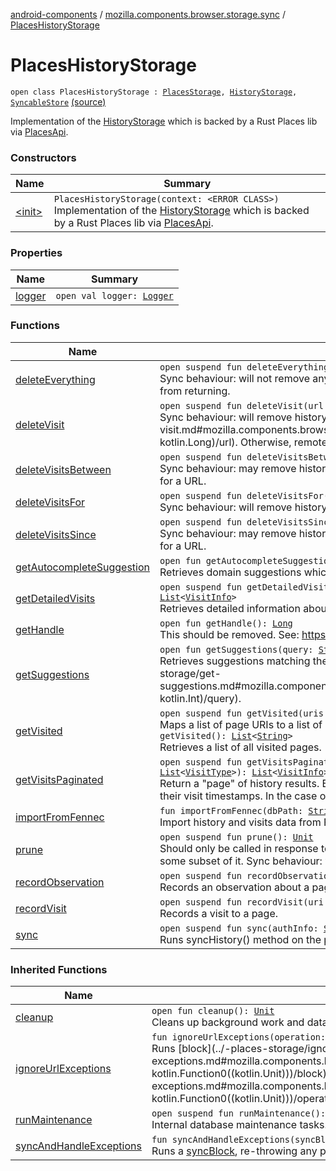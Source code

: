 [android-components](../../index.md) / [mozilla.components.browser.storage.sync](../index.md) / [PlacesHistoryStorage](./index.md)

# PlacesHistoryStorage

`open class PlacesHistoryStorage : `[`PlacesStorage`](../-places-storage/index.md)`, `[`HistoryStorage`](../../mozilla.components.concept.storage/-history-storage/index.md)`, `[`SyncableStore`](../../mozilla.components.concept.sync/-syncable-store/index.md) [(source)](https://github.com/mozilla-mobile/android-components/blob/master/components/browser/storage-sync/src/main/java/mozilla/components/browser/storage/sync/PlacesHistoryStorage.kt#L32)

Implementation of the [HistoryStorage](../../mozilla.components.concept.storage/-history-storage/index.md) which is backed by a Rust Places lib via [PlacesApi](#).

### Constructors

| Name | Summary |
|---|---|
| [&lt;init&gt;](-init-.md) | `PlacesHistoryStorage(context: <ERROR CLASS>)`<br>Implementation of the [HistoryStorage](../../mozilla.components.concept.storage/-history-storage/index.md) which is backed by a Rust Places lib via [PlacesApi](#). |

### Properties

| Name | Summary |
|---|---|
| [logger](logger.md) | `open val logger: `[`Logger`](../../mozilla.components.support.base.log.logger/-logger/index.md) |

### Functions

| Name | Summary |
|---|---|
| [deleteEverything](delete-everything.md) | `open suspend fun deleteEverything(): `[`Unit`](https://kotlinlang.org/api/latest/jvm/stdlib/kotlin/-unit/index.html)<br>Sync behaviour: will not remove any history from remote devices, but it will prevent deleted history from returning. |
| [deleteVisit](delete-visit.md) | `open suspend fun deleteVisit(url: `[`String`](https://kotlinlang.org/api/latest/jvm/stdlib/kotlin/-string/index.html)`, timestamp: `[`Long`](https://kotlinlang.org/api/latest/jvm/stdlib/kotlin/-long/index.html)`): `[`Unit`](https://kotlinlang.org/api/latest/jvm/stdlib/kotlin/-unit/index.html)<br>Sync behaviour: will remove history from remote devices if this was the only visit for [url](delete-visit.md#mozilla.components.browser.storage.sync.PlacesHistoryStorage$deleteVisit(kotlin.String, kotlin.Long)/url). Otherwise, remote devices are not affected. |
| [deleteVisitsBetween](delete-visits-between.md) | `open suspend fun deleteVisitsBetween(startTime: `[`Long`](https://kotlinlang.org/api/latest/jvm/stdlib/kotlin/-long/index.html)`, endTime: `[`Long`](https://kotlinlang.org/api/latest/jvm/stdlib/kotlin/-long/index.html)`): `[`Unit`](https://kotlinlang.org/api/latest/jvm/stdlib/kotlin/-unit/index.html)<br>Sync behaviour: may remove history from remote devices, if the removed visits were the only ones for a URL. |
| [deleteVisitsFor](delete-visits-for.md) | `open suspend fun deleteVisitsFor(url: `[`String`](https://kotlinlang.org/api/latest/jvm/stdlib/kotlin/-string/index.html)`): `[`Unit`](https://kotlinlang.org/api/latest/jvm/stdlib/kotlin/-unit/index.html)<br>Sync behaviour: will remove history from remote devices. |
| [deleteVisitsSince](delete-visits-since.md) | `open suspend fun deleteVisitsSince(since: `[`Long`](https://kotlinlang.org/api/latest/jvm/stdlib/kotlin/-long/index.html)`): `[`Unit`](https://kotlinlang.org/api/latest/jvm/stdlib/kotlin/-unit/index.html)<br>Sync behaviour: may remove history from remote devices, if the removed visits were the only ones for a URL. |
| [getAutocompleteSuggestion](get-autocomplete-suggestion.md) | `open fun getAutocompleteSuggestion(query: `[`String`](https://kotlinlang.org/api/latest/jvm/stdlib/kotlin/-string/index.html)`): `[`HistoryAutocompleteResult`](../../mozilla.components.concept.storage/-history-autocomplete-result/index.md)`?`<br>Retrieves domain suggestions which best match the [query](../../mozilla.components.concept.storage/-history-storage/get-autocomplete-suggestion.md#mozilla.components.concept.storage.HistoryStorage$getAutocompleteSuggestion(kotlin.String)/query). |
| [getDetailedVisits](get-detailed-visits.md) | `open suspend fun getDetailedVisits(start: `[`Long`](https://kotlinlang.org/api/latest/jvm/stdlib/kotlin/-long/index.html)`, end: `[`Long`](https://kotlinlang.org/api/latest/jvm/stdlib/kotlin/-long/index.html)`, excludeTypes: `[`List`](https://kotlinlang.org/api/latest/jvm/stdlib/kotlin.collections/-list/index.html)`<`[`VisitType`](../../mozilla.components.concept.storage/-visit-type/index.md)`>): `[`List`](https://kotlinlang.org/api/latest/jvm/stdlib/kotlin.collections/-list/index.html)`<`[`VisitInfo`](../../mozilla.components.concept.storage/-visit-info/index.md)`>`<br>Retrieves detailed information about all visits that occurred in the given time range. |
| [getHandle](get-handle.md) | `open fun getHandle(): `[`Long`](https://kotlinlang.org/api/latest/jvm/stdlib/kotlin/-long/index.html)<br>This should be removed. See: https://github.com/mozilla/application-services/issues/1877 |
| [getSuggestions](get-suggestions.md) | `open fun getSuggestions(query: `[`String`](https://kotlinlang.org/api/latest/jvm/stdlib/kotlin/-string/index.html)`, limit: `[`Int`](https://kotlinlang.org/api/latest/jvm/stdlib/kotlin/-int/index.html)`): `[`List`](https://kotlinlang.org/api/latest/jvm/stdlib/kotlin.collections/-list/index.html)`<`[`SearchResult`](../../mozilla.components.concept.storage/-search-result/index.md)`>`<br>Retrieves suggestions matching the [query](../../mozilla.components.concept.storage/-history-storage/get-suggestions.md#mozilla.components.concept.storage.HistoryStorage$getSuggestions(kotlin.String, kotlin.Int)/query). |
| [getVisited](get-visited.md) | `open suspend fun getVisited(uris: `[`List`](https://kotlinlang.org/api/latest/jvm/stdlib/kotlin.collections/-list/index.html)`<`[`String`](https://kotlinlang.org/api/latest/jvm/stdlib/kotlin/-string/index.html)`>): `[`List`](https://kotlinlang.org/api/latest/jvm/stdlib/kotlin.collections/-list/index.html)`<`[`Boolean`](https://kotlinlang.org/api/latest/jvm/stdlib/kotlin/-boolean/index.html)`>`<br>Maps a list of page URIs to a list of booleans indicating if each URI was visited.`open suspend fun getVisited(): `[`List`](https://kotlinlang.org/api/latest/jvm/stdlib/kotlin.collections/-list/index.html)`<`[`String`](https://kotlinlang.org/api/latest/jvm/stdlib/kotlin/-string/index.html)`>`<br>Retrieves a list of all visited pages. |
| [getVisitsPaginated](get-visits-paginated.md) | `open suspend fun getVisitsPaginated(offset: `[`Long`](https://kotlinlang.org/api/latest/jvm/stdlib/kotlin/-long/index.html)`, count: `[`Long`](https://kotlinlang.org/api/latest/jvm/stdlib/kotlin/-long/index.html)`, excludeTypes: `[`List`](https://kotlinlang.org/api/latest/jvm/stdlib/kotlin.collections/-list/index.html)`<`[`VisitType`](../../mozilla.components.concept.storage/-visit-type/index.md)`>): `[`List`](https://kotlinlang.org/api/latest/jvm/stdlib/kotlin.collections/-list/index.html)`<`[`VisitInfo`](../../mozilla.components.concept.storage/-visit-info/index.md)`>`<br>Return a "page" of history results. Each page will have visits in descending order with respect to their visit timestamps. In the case of ties, their row id will be used. |
| [importFromFennec](import-from-fennec.md) | `fun importFromFennec(dbPath: `[`String`](https://kotlinlang.org/api/latest/jvm/stdlib/kotlin/-string/index.html)`): `[`Unit`](https://kotlinlang.org/api/latest/jvm/stdlib/kotlin/-unit/index.html)<br>Import history and visits data from Fennec's browser.db file. |
| [prune](prune.md) | `open suspend fun prune(): `[`Unit`](https://kotlinlang.org/api/latest/jvm/stdlib/kotlin/-unit/index.html)<br>Should only be called in response to severe disk storage pressure. May delete all of the data, or some subset of it. Sync behaviour: will not remove history from remote clients. |
| [recordObservation](record-observation.md) | `open suspend fun recordObservation(uri: `[`String`](https://kotlinlang.org/api/latest/jvm/stdlib/kotlin/-string/index.html)`, observation: `[`PageObservation`](../../mozilla.components.concept.storage/-page-observation/index.md)`): `[`Unit`](https://kotlinlang.org/api/latest/jvm/stdlib/kotlin/-unit/index.html)<br>Records an observation about a page. |
| [recordVisit](record-visit.md) | `open suspend fun recordVisit(uri: `[`String`](https://kotlinlang.org/api/latest/jvm/stdlib/kotlin/-string/index.html)`, visit: `[`PageVisit`](../../mozilla.components.concept.storage/-page-visit/index.md)`): `[`Unit`](https://kotlinlang.org/api/latest/jvm/stdlib/kotlin/-unit/index.html)<br>Records a visit to a page. |
| [sync](sync.md) | `open suspend fun sync(authInfo: `[`SyncAuthInfo`](../../mozilla.components.concept.sync/-sync-auth-info/index.md)`): `[`SyncStatus`](../../mozilla.components.concept.sync/-sync-status/index.md)<br>Runs syncHistory() method on the places Connection |

### Inherited Functions

| Name | Summary |
|---|---|
| [cleanup](../-places-storage/cleanup.md) | `open fun cleanup(): `[`Unit`](https://kotlinlang.org/api/latest/jvm/stdlib/kotlin/-unit/index.html)<br>Cleans up background work and database connections |
| [ignoreUrlExceptions](../-places-storage/ignore-url-exceptions.md) | `fun ignoreUrlExceptions(operation: `[`String`](https://kotlinlang.org/api/latest/jvm/stdlib/kotlin/-string/index.html)`, block: () -> `[`Unit`](https://kotlinlang.org/api/latest/jvm/stdlib/kotlin/-unit/index.html)`): `[`Unit`](https://kotlinlang.org/api/latest/jvm/stdlib/kotlin/-unit/index.html)<br>Runs [block](../-places-storage/ignore-url-exceptions.md#mozilla.components.browser.storage.sync.PlacesStorage$ignoreUrlExceptions(kotlin.String, kotlin.Function0((kotlin.Unit)))/block) described by [operation](../-places-storage/ignore-url-exceptions.md#mozilla.components.browser.storage.sync.PlacesStorage$ignoreUrlExceptions(kotlin.String, kotlin.Function0((kotlin.Unit)))/operation), ignoring and logging any thrown [UrlParseFailed](#) exceptions. |
| [runMaintenance](../-places-storage/run-maintenance.md) | `open suspend fun runMaintenance(): `[`Unit`](https://kotlinlang.org/api/latest/jvm/stdlib/kotlin/-unit/index.html)<br>Internal database maintenance tasks. Ideally this should be called once a day. |
| [syncAndHandleExceptions](../-places-storage/sync-and-handle-exceptions.md) | `fun syncAndHandleExceptions(syncBlock: () -> `[`Unit`](https://kotlinlang.org/api/latest/jvm/stdlib/kotlin/-unit/index.html)`): `[`SyncStatus`](../../mozilla.components.concept.sync/-sync-status/index.md)<br>Runs a [syncBlock](../-places-storage/sync-and-handle-exceptions.md#mozilla.components.browser.storage.sync.PlacesStorage$syncAndHandleExceptions(kotlin.Function0((kotlin.Unit)))/syncBlock), re-throwing any panics that may be encountered. |
